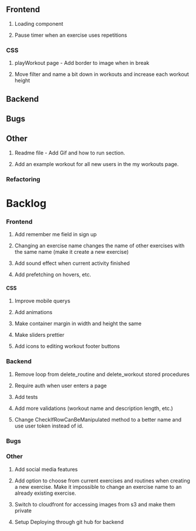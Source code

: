 ## Frontend

1. Loading component

2. Pause timer when an exercise uses repetitions

### CSS

1. playWorkout page - Add border to image when in break

2. Move filter and name a bit down in workouts and increase each workout height

## Backend

## Bugs

## Other

1. Readme file - Add Gif and how to run section.

2. Add an example workout for all new users in the my workouts page.

### Refactoring

# Backlog

### Frontend

1. Add remember me field in sign up

2. Changing an exercise name changes the name of other exercises with the same name (make it create a new exercise)

3. Add sound effect when current activity finished

4. Add prefetching on hovers, etc.

#### CSS

1. Improve mobile querys

2. Add animations

3. Make container margin in width and height the same

4. Make sliders prettier

5. Add icons to editing workout footer buttons

### Backend

1. Remove loop from delete_routine and delete_workout stored procedures

2. Require auth when user enters a page

3. Add tests

4. Add more validations (workout name and description length, etc.)

5. Change CheckIfRowCanBeManipulated method to a better name and use user token instead of id.

### Bugs

### Other

1. Add social media features

2. Add option to choose from current exercises and routines when creating a new exercise.
   Make it impossible to change an exercise name to an already existing exercise.

3. Switch to cloudfront for accessing images from s3 and make them private

4. Setup Deploying through git hub for backend
